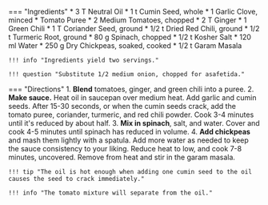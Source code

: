 === "Ingredients"
    * 3 T Neutral Oil
    * 1 t Cumin Seed, whole
    * 1 Garlic Clove, minced
    * Tomato Puree
        * 2 Medium Tomatoes, chopped
        * 2 T Ginger
        * 1 Green Chili
    * 1 T Coriander Seed, ground
    * 1/2 t Dried Red Chili, ground
    * 1/2 t Turmeric Root, ground
    * 80 g Spinach, chopped
    * 1/2 t Kosher Salt
    * 120 ml Water
    * 250 g Dry Chickpeas, soaked, cooked
    * 1/2 t Garam Masala

    !!! info "Ingredients yield two servings."

    !!! question "Substitute 1/2 medium onion, chopped for asafetida."

=== "Directions"
    1. **Blend** tomatoes, ginger, and green chili into a puree.
    2. **Make sauce.** Heat oil in saucepan over medium heat. Add garlic and cumin seeds. After 15-30 seconds, or when the cumin seeds crack, add the tomato puree, coriander, turmeric, and red chili powder. Cook 3-4 minutes until it's reduced by about half.
    3. **Mix in spinach**, salt, and water. Cover and cook 4-5 minutes until spinach has reduced in volume.
    4. **Add chickpeas** and mash them lightly with a spatula. Add more water as needed to keep the sauce consistency to your liking. Reduce heat to low, and cook 7-8 minutes, uncovered. Remove from heat and stir in the garam masala.

    !!! tip "The oil is hot enough when adding one cumin seed to the oil causes the seed to crack immediately."

    !!! info "The tomato mixture will separate from the oil."

[^manjula]:
    Jain, Manjula. ["Chole Palak (Chickpeas With Spinach)."](https://www.manjulaskitchen.com/chole-palak-chickpeas-with-spinach/) _Manjula's Kitchen._ 7 July 2009.
